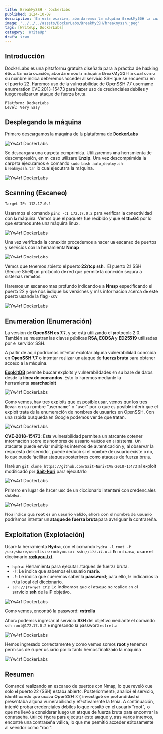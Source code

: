 ```yaml
---
title: BreakMySSH - DockerLabs
published: 2024-10-09
description: 'En esta ocasión, abordaremos la máquina BreakMySSH la cual como su nombre indica deberemos acceder al servicio SSH que se encuentra en el puerto 22. Haremos uso de la vulnerabilidad de OpenSSH 7.7 username enumeration CVE 2018-15473 para hacer uso de credenciales debiles y luego realizar un ataque de fuerza bruta.'
image: '../../../assets/DockerLabs/BreakMySSH/breakmyssh.jpeg'
tags: [WriteUp, DockerLabs]
category: 'WriteUp'
draft: true 
---
```




## Introducción

DockerLabs es una plataforma gratuita diseñada para la práctica de hacking ético. En esta ocasión, abordaremos la máquina BreakMySSH la cual como su nombre indica deberemos acceder al servicio SSH que se encuentra en el puerto 22. Haremos uso de la vulnerabilidad de OpenSSH 7.7 username enumeration CVE 2018-15473 para hacer uso de credenciales debiles y luego realizar un ataque de fuerza bruta.

~~~
Platform: DockerLabs
Level: Very Easy
~~~

## Desplegando la máquina

Primero descargamos la máquina de la plataforma de [**DockerLabs**](https://dockerlabs.es/)

![Yw4rf DockerLabs](../../../assets/DockerLabs/BreakMySSH/dockerlabs-download.png)


Se descargara una carpeta comprimida. Utilizaremos una herramienta de descompresión, en mi caso utilizare **Unzip**. Una vez descomprimida la carpeta ejecutamos el comando `sudo bash auto_deploy.sh breakmyssh.tar` lo cual ejecutara la máquina.

![Yw4rf DockerLabs](../../../assets/DockerLabs/BreakMySSH/breakmyssh1.png)

## Scanning (Escaneo)

~~~
Target IP: 172.17.0.2
~~~

Usaremos el comando `pinc -c1 172.17.0.2` para verificar la conectividad con la máquina. Vemos que el paquete fue recibido y que el **ttl=64** por lo que estamos ante una máquina linux.

![Yw4rf DockerLabs](../../../assets/DockerLabs/BreakMySSH/breakmyssh2.png)

Una vez verificada la conexión procedemos a hacer un escaneo de puertos y servicios con la herramienta **Nmap**

![Yw4rf DockerLabs](../../../assets/DockerLabs/BreakMySSH/breakmyssh3.png)

Vemos que tenemos abierto el puerto **22/tcp ssh**.  El puerto 22 SSH (Secure Shell) un protocolo de red que permite la conexión segura a sistemas remotos.

Haremos un escaneo mas profundo indicandole a **Nmap** especifícando el puerto 22 y que nos indique las versiones y más informacíon acerca de este puerto usando la flag `-sCV`

![Yw4rf DockerLabs](../../../assets/DockerLabs/BreakMySSH/breakmyssh4.png)

## Enumeration (Enumeración)

La versión de **OpenSSH es 7.7**, y se está utilizando el protocolo 2.0. También se muestran las claves públicas **RSA**, **ECDSA** y **ED25519** utilizadas por el servidor SSH. 

A partir de aquí podriamos intentar explotar alguna vulnerabilidad conocida en **OpenSSH 7.7** o intentar realizar un ataque de **fuerza bruta** para obtener acceso a la máquina.

**[ExploitDB](https://www.exploit-db.com/)** permite buscar exploits y vulnerabilidades en su base de datos desde la **línea de comandos**. Esto lo haremos mediante la herramienta **searchsploit**

![Yw4rf DockerLabs](../../../assets/DockerLabs/BreakMySSH/breakmyssh5.png)

Como vemos, hay tres exploits que es posible usar, vemos que los tres llevan en su nombre "username" o "user" por lo que es posible inferir que el exploit trata de la enumeración de nombres de usuarios en OpenSSH. Con una rapida busqueda en Google podemos ver de que tratan. 

![Yw4rf DockerLabs](../../../assets/DockerLabs/BreakMySSH/breakmyssh6.png)

**CVE-2018-15473**: Esta vulnerabilidad permite a un atacante obtener información sobre los nombres de usuario válidos en el sistema. Un atacante puede enviar múltiples intentos de autenticación y, al observar la respuesta del servidor, puede deducir si el nombre de usuario existe o no, lo que puede facilitar ataques posteriores como ataques de fuerza bruta.

Haré un `git clone https://github.com/Sait-Nuri/CVE-2018-15473` al exploit modificadó por **[Sait-Nuri](https://github.com/Sait-Nuri)** para ejecutarlo

![Yw4rf DockerLabs](../../../assets/DockerLabs/BreakMySSH/breakmyssh7.png)

Primero en lugar de hacer uso de un diccionario intentaré con credenciales debiles:

![Yw4rf DockerLabs](../../../assets/DockerLabs/BreakMySSH/breakmyssh8.png)

Nos indica que **root** es un usuario valido, ahora con el nombre de usuario podriamos intentar un **ataque de fuerza bruta** para averiguar la contraseña. 

## Exploitation (Explotación)

Usaré la herramienta **Hydra**, con el comando `hydra -l root -P /usr/share/wordlists/rockyou.txt ssh://172.17.0.2` En mi caso, usaré el diccionario [**rockyou.txt**](https://github.com/brannondorsey/naive-hashcat/releases/download/data/rockyou.txt).

- `hydra`: Herramienta para ejecutar ataques de fuerza bruta.
- `-l`: Le indica que sabemos el usuario **mario**.
- `-P`: Le indica que queremos saber la **password**; para ello, le indicamos la ruta local del diccionario.
- `ssh://{Target IP}`: Le indicamos que el ataque se realice en el servicio **ssh** de la IP objetivo.

![Yw4rf DockerLabs](../../../assets/DockerLabs/BreakMySSH/breakmyssh9.png)

Como vemos, encontró la password: **estrella**

Ahora podemos ingresar al servicio **SSH** del objetivo mediante el comando `ssh root@172.17.0.2` e ingresando la password `estrella`

![Yw4rf DockerLabs](../../../assets/DockerLabs/BreakMySSH/breakmyssh10.png)

Hemos ingresado correctamente y como vemos somos **root** y tenemos permisos de super usuario por lo tanto hemos finalizado la máquina

![Yw4rf DockerLabs](../../../assets/DockerLabs/BreakMySSH/breakmyssh11.png)

## Resumen

Comencé realizando un escaneo de puertos con Nmap, lo que reveló que solo el puerto 22 (SSH) estaba abierto. Posteriormente, analicé el servicio, identificando que usaba OpenSSH 7.7, investigué en profundidad si presentaba alguna vulnerabilidad y efectivamente la tenía. A continuación, intenté probar credenciales debiles lo que resultó en el usuario "root", lo que me llevó a considerar luego un ataque de fuerza bruta para encontrar la contraseña. Utilicé Hydra para ejecutar este ataque y, tras varios intentos, encontré una contraseña válida, lo que me permitió acceder exitosamente al servidor como "root". 

<br>

